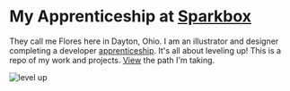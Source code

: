 
My Apprenticeship at [Sparkbox](www.seesparkbox.com)
==========================
They call me Flores here in Dayton, Ohio. I am an illustrator and designer completing a developer [apprenticeship](https://docs.google.com/a/heysparkbox.com/spreadsheet/viewform?formkey=dG9LNXU2M05MZEVnUE4teHJqeW9VSUE6MQ#gid=0). It's all about leveling up!
This is a repo of my work and projects. [View](My_Sparkbox_Apprenticeships/PHASES_CHECKLIST.md) the path I'm taking.

![level up](http://media.giphy.com/media/qUDenOaWmXImQ/giphy.gif)
